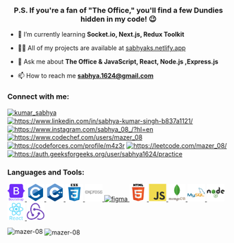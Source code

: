 <div align="center">
<img width="1834" alt="" src="https://github.com/Mazer-08/Mazer-08/assets/96239473/267d120f-47be-4be6-94be-a39c5083f166">

</div>
<h3 align="center">P.S. If you're a fan of "The Office," you'll find a few Dundies hidden in my code! 😉</h3>

- 🌱 I’m currently learning **Socket.io, Next.js, Redux Toolkit**

- 👨‍💻 All of my projects are available at [sabhyaks.netlify.app](sabhyaks.netlify.app)

- 💬 Ask me about **The Office & JavaScript, React, Node.js ,Express.js**

- 📫 How to reach me **sabhya.1624@gmail.com**

<h3 align="left">Connect with me:</h3>
<p align="left">
<a href="https://twitter.com/kumar_sabhya" target="blank"><img align="center" src="https://raw.githubusercontent.com/rahuldkjain/github-profile-readme-generator/master/src/images/icons/Social/twitter.svg" alt="kumar_sabhya" height="30" width="40" /></a>
<a href="https://linkedin.com/in/https://www.linkedin.com/in/sabhya-kumar-singh-b837a1121/" target="blank"><img align="center" src="https://raw.githubusercontent.com/rahuldkjain/github-profile-readme-generator/master/src/images/icons/Social/linked-in-alt.svg" alt="https://www.linkedin.com/in/sabhya-kumar-singh-b837a1121/" height="30" width="40" /></a>
<a href="https://instagram.com/https://www.instagram.com/sabhya_08_/?hl=en" target="blank"><img align="center" src="https://raw.githubusercontent.com/rahuldkjain/github-profile-readme-generator/master/src/images/icons/Social/instagram.svg" alt="https://www.instagram.com/sabhya_08_/?hl=en" height="30" width="40" /></a>
<a href="https://www.codechef.com/users/https://www.codechef.com/users/mazer_08" target="blank"><img align="center" src="https://cdn.jsdelivr.net/npm/simple-icons@3.1.0/icons/codechef.svg" alt="https://www.codechef.com/users/mazer_08" height="30" width="40" /></a>
<a href="https://codeforces.com/profile/https://codeforces.com/profile/m4z3r" target="blank"><img align="center" src="https://raw.githubusercontent.com/rahuldkjain/github-profile-readme-generator/master/src/images/icons/Social/codeforces.svg" alt="https://codeforces.com/profile/m4z3r" height="30" width="40" /></a>
<a href="https://www.leetcode.com/https://leetcode.com/mazer_08/" target="blank"><img align="center" src="https://raw.githubusercontent.com/rahuldkjain/github-profile-readme-generator/master/src/images/icons/Social/leet-code.svg" alt="https://leetcode.com/mazer_08/" height="30" width="40" /></a>
<a href="https://auth.geeksforgeeks.org/user/https://auth.geeksforgeeks.org/user/sabhya1624/practice" target="blank"><img align="center" src="https://raw.githubusercontent.com/rahuldkjain/github-profile-readme-generator/master/src/images/icons/Social/geeks-for-geeks.svg" alt="https://auth.geeksforgeeks.org/user/sabhya1624/practice" height="30" width="40" /></a>
</p>

<h3 align="left">Languages and Tools:</h3>
<p align="left"> <a href="https://getbootstrap.com" target="_blank" rel="noreferrer"> <img src="https://raw.githubusercontent.com/devicons/devicon/master/icons/bootstrap/bootstrap-plain-wordmark.svg" alt="bootstrap" width="40" height="40"/> </a> <a href="https://www.cprogramming.com/" target="_blank" rel="noreferrer"> <img src="https://raw.githubusercontent.com/devicons/devicon/master/icons/c/c-original.svg" alt="c" width="40" height="40"/> </a> <a href="https://www.w3schools.com/cpp/" target="_blank" rel="noreferrer"> <img src="https://raw.githubusercontent.com/devicons/devicon/master/icons/cplusplus/cplusplus-original.svg" alt="cplusplus" width="40" height="40"/> </a> <a href="https://www.w3schools.com/css/" target="_blank" rel="noreferrer"> <img src="https://raw.githubusercontent.com/devicons/devicon/master/icons/css3/css3-original-wordmark.svg" alt="css3" width="40" height="40"/> </a> <a href="https://expressjs.com" target="_blank" rel="noreferrer"> <img src="https://raw.githubusercontent.com/devicons/devicon/master/icons/express/express-original-wordmark.svg" alt="express" width="40" height="40"/> </a> <a href="https://www.figma.com/" target="_blank" rel="noreferrer"> <img src="https://www.vectorlogo.zone/logos/figma/figma-icon.svg" alt="figma" width="40" height="40"/> </a> <a href="https://www.w3.org/html/" target="_blank" rel="noreferrer"> <img src="https://raw.githubusercontent.com/devicons/devicon/master/icons/html5/html5-original-wordmark.svg" alt="html5" width="40" height="40"/> </a> <a href="https://developer.mozilla.org/en-US/docs/Web/JavaScript" target="_blank" rel="noreferrer"> <img src="https://raw.githubusercontent.com/devicons/devicon/master/icons/javascript/javascript-original.svg" alt="javascript" width="40" height="40"/> </a> <a href="https://www.mongodb.com/" target="_blank" rel="noreferrer"> <img src="https://raw.githubusercontent.com/devicons/devicon/master/icons/mongodb/mongodb-original-wordmark.svg" alt="mongodb" width="40" height="40"/> </a> <a href="https://www.mysql.com/" target="_blank" rel="noreferrer"> <img src="https://raw.githubusercontent.com/devicons/devicon/master/icons/mysql/mysql-original-wordmark.svg" alt="mysql" width="40" height="40"/> </a> <a href="https://nodejs.org" target="_blank" rel="noreferrer"> <img src="https://raw.githubusercontent.com/devicons/devicon/master/icons/nodejs/nodejs-original-wordmark.svg" alt="nodejs" width="40" height="40"/> </a> <a href="https://reactjs.org/" target="_blank" rel="noreferrer"> <img src="https://raw.githubusercontent.com/devicons/devicon/master/icons/react/react-original-wordmark.svg" alt="react" width="40" height="40"/> </a> <a href="https://redux.js.org" target="_blank" rel="noreferrer"> <img src="https://raw.githubusercontent.com/devicons/devicon/master/icons/redux/redux-original.svg" alt="redux" width="40" height="40"/> </a> </p>

<p><img align="left" src="https://github-readme-stats.vercel.app/api/top-langs?username=mazer-08&show_icons=true&locale=en&layout=compact" alt="mazer-08" /></p>

<p>&nbsp;<img align="center" src="https://github-readme-stats.vercel.app/api?username=mazer-08&show_icons=true&locale=en" alt="mazer-08" /></p>
